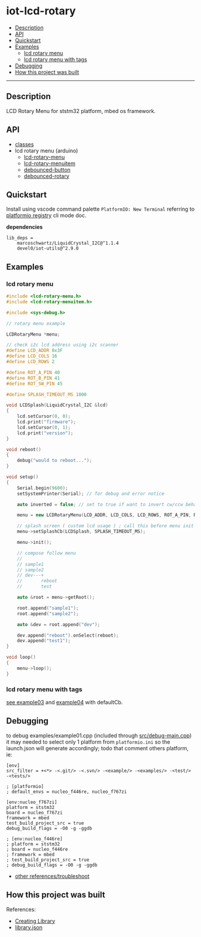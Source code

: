 # iot-lcd-rotary

<!-- TOC -->
* [Description](#description)
* [API](#api)
* [Quickstart](#quickstart)
* [Examples](#examples)
  + [lcd rotary menu](#lcd-rotary-menu)
  + [lcd rotary menu with tags](#lcd-rotary-menu-with-tags)
* [Debugging](#debugging)
* [How this project was built](#how-this-project-was-built)
<!-- TOCEND -->

<hr/>

## Description

LCD Rotary Menu for ststm32 platform, mbed os framework.

## API

- [classes](data/api/index_classes.md)
- lcd rotary menu (arduino)
    - [lcd-rotary-menu](data/api/Files/lcd-rotary-menu_8h.md#lcd-rotary-menu.h)
    - [lcd-rotary-menuitem](data/api/Files/lcd-rotary-menuitem_8h.md#lcd-rotary-menuitem.h)
    - [debounced-button](data/api/Files/debounced-button_8h.md#debounced-button.h)
    - [debounced-rotary](data/api/Files/debounced-rotary_8h.md#debounced-rotary.h)

## Quickstart

Install using vscode command palette `PlatformIO: New Terminal` referring to [platformio registry](https://platformio.org/lib/show/12375/iot-lcd-rotary) cli mode doc.

**dependencies**

```
lib_deps = 
	marcoschwartz/LiquidCrystal_I2C@^1.1.4
	devel0/iot-utils@^2.9.0
```

## Examples

### lcd rotary menu

```cpp
#include <lcd-rotary-menu.h>
#include <lcd-rotary-menuitem.h>

#include <sys-debug.h>

// rotary menu example

LCDRotaryMenu *menu;

// check i2c lcd address using i2c scanner
#define LCD_ADDR 0x3F
#define LCD_COLS 16
#define LCD_ROWS 2

#define ROT_A_PIN 40
#define ROT_B_PIN 41
#define ROT_SW_PIN 45

#define SPLASH_TIMEOUT_MS 1000

void LCDSplash(LiquidCrystal_I2C &lcd)
{
    lcd.setCursor(0, 0);
    lcd.print("firmware");
    lcd.setCursor(0, 1);
    lcd.print("version");
}

void reboot()
{
    debug("would to reboot...");
}

void setup()
{
    Serial.begin(9600);
    setSystemPrinter(Serial); // for debug and error notice

    auto inverted = false; // set to true if want to invert cw/ccw behavior

    menu = new LCDRotaryMenu(LCD_ADDR, LCD_COLS, LCD_ROWS, ROT_A_PIN, ROT_B_PIN, ROT_SW_PIN, inverted);

    // splash screen ( custom lcd usage ) ; call this before menu init
    menu->setSplashCb(LCDSplash, SPLASH_TIMEOUT_MS);

    menu->init();

    // compose follow menu
    //
    // sample1
    // sample2
    // dev---+
    //       reboot
    //       test

    auto &root = menu->getRoot();

    root.append("sample1");
    root.append("sample2");

    auto &dev = root.append("dev");

    dev.append("reboot").onSelect(reboot);
    dev.append("test1");
}

void loop()
{
    menu->loop();
}
```

### lcd rotary menu with tags

[see example03](examples/example03/example03.cpp) and [example04](examples/example04/example04/cpp) with defaultCb.

## Debugging

to debug examples/example01.cpp (included through [src/debug-main.cpp](src/debug-main.cpp)) it may needed to select only 1 platform from `platformio.ini` so the launch.json will generate accordingly; todo that comment others platform, ie:

```
[env]
src_filter = +<*> -<.git/> -<.svn/> -<example/> -<examples/> -<test/> -<tests/>

; [platformio]
; default_envs = nucleo_f446re, nucleo_f767zi

[env:nucleo_f767zi]
platform = ststm32
board = nucleo_f767zi
framework = mbed
test_build_project_src = true
debug_build_flags = -O0 -g -ggdb

; [env:nucleo_f446re]
; platform = ststm32
; board = nucleo_f446re
; framework = mbed
; test_build_project_src = true
; debug_build_flags = -O0 -g -ggdb
```

- [other references/troubleshoot](https://github.com/devel0/iot-stm32-ledblink-interrupt-debug#iot-stm32-ledblink-interrupt-debug)

## How this project was built

References:
- [Creating Library](https://docs.platformio.org/en/latest/librarymanager/creating.html?utm_medium=piohome&utm_source=platformio)
- [library.json](https://docs.platformio.org/en/latest/librarymanager/config.html)
